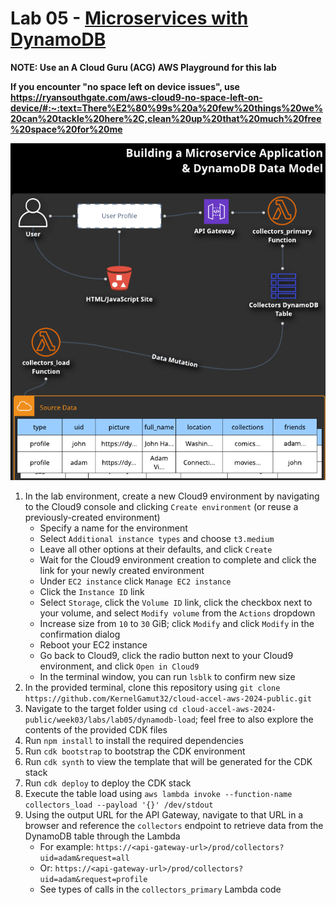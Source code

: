 # Lab 05 - [Microservices with DynamoDB](https://learn.acloud.guru/handson/ab9e8bda-1f6f-4af8-9465-f8e3e14cc7d1)

**NOTE: Use an A Cloud Guru (ACG) AWS Playground for this lab**

**If you encounter "no space left on device issues", use https://ryansouthgate.com/aws-cloud9-no-space-left-on-device/#:~:text=There%E2%80%99s%20a%20few%20things%20we%20can%20tackle%20here%2C,clean%20up%20that%20much%20free%20space%20for%20me**

![Week03/ Lab05](../images/week03-lab05.png)

1. In the lab environment, create a new Cloud9 environment by navigating to the Cloud9 console and clicking `Create environment` (or reuse a previously-created environment)
    - Specify a name for the environment
    - Select `Additional instance types` and choose `t3.medium`
    - Leave all other options at their defaults, and click `Create`
    - Wait for the Cloud9 environment creation to complete and click the link for your newly created environment
    - Under `EC2 instance` click `Manage EC2 instance`
    - Click the `Instance ID` link
    - Select `Storage`, click the `Volume ID` link, click the checkbox next to your volume, and select `Modify volume` from the `Actions` dropdown
    - Increase size from `10` to `30` GiB; click `Modify` and click `Modify` in the confirmation dialog
    - Reboot your EC2 instance
    - Go back to Cloud9, click the radio button next to your Cloud9 environment, and click `Open in Cloud9`
    - In the terminal window, you can run `lsblk` to confirm new size
1. In the provided terminal, clone this repository using `git clone https://github.com/KernelGamut32/cloud-accel-aws-2024-public.git`
1. Navigate to the target folder using `cd cloud-accel-aws-2024-public/week03/labs/lab05/dynamodb-load`; feel free to also explore the contents of the provided CDK files
1. Run `npm install` to install the required dependencies
1. Run `cdk bootstrap` to bootstrap the CDK environment
1. Run `cdk synth` to view the template that will be generated for the CDK stack
1. Run `cdk deploy` to deploy the CDK stack
1. Execute the table load using `aws lambda invoke --function-name collectors_load --payload '{}' /dev/stdout`
1. Using the output URL for the API Gateway, navigate to that URL in a browser and reference the `collectors` endpoint to retrieve data from the DynamoDB table through the Lambda
    - For example: `https://<api-gateway-url>/prod/collectors?uid=adam&request=all`
    - Or: `https://<api-gateway-url>/prod/collectors?uid=adam&request=profile`
    - See types of calls in the `collectors_primary` Lambda code
